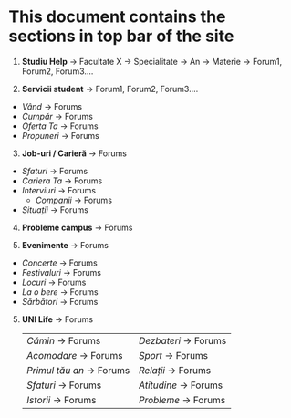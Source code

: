 <h1>This document contains the sections in top bar of the site</h1>

1. **Studiu Help** -> Facultate X -> Specialitate -> An -> Materie -> Forum1, Forum2, Forum3....

2. **Servicii student** -> Forum1, Forum2, Forum3....
* *Vând* -> Forums
* *Cumpăr* -> Forums
* *Oferta Ta* -> Forums
* *Propuneri* -> Forums

3. **Job-uri / Carieră** -> Forums
* *Sfaturi* -> Forums 
* *Cariera Ta* -> Forums
* *Interviuri* -> Forums
  * *Companii* -> Forums
* *Situații* -> Forums

4. **Probleme campus** -> Forums

6. **Evenimente** -> Forums
* *Concerte* -> Forums
* *Festivaluri* -> Forums
* *Locuri* -> Forums
* *La o bere* -> Forums
* *Sărbători* -> Forums

5. **UNI Life** -> Forums 
    <table>
     <tbody>
        <tr> <td><i>Cămin</i> -> Forums </td> <td><i>Dezbateri</i> -> Forums</td> </tr>
         <tr> <td><i>Acomodare</i> -> Forums</td> <td><i>Sport</i> -> Forums</td> </tr>
          <tr> <td><i>Primul tău an</i> -> Forums</td> <td><i>Relații</i> -> Forums</td> </tr>
           <tr> <td><i>Sfaturi</i> -> Forums</td> <td><i>Atitudine</i> -> Forums</td> </tr>
            <tr> <td><i>Istorii</i> -> Forums</td> <td><i>Probleme</i> -> Forums</td> </tr>
      </tbody>

